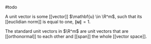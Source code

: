 #todo 

A unit vector is some [[vector]] $\mathbf{u} \in \R^m$, such that its [[euclidian norm]] is equal to one, $\|\mathbf{u}\| = 1$.

The standard unit vectors in $\R^m$ are unit vectors that are [[orthonormal]] to each other and [[span]] the whole [[vector space]].